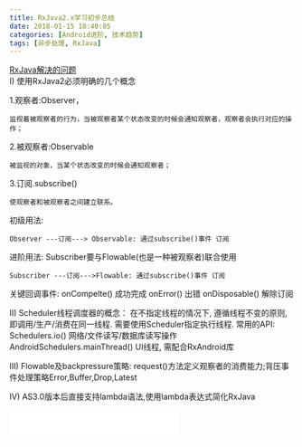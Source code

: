 ```yaml
---
title: RxJava2.x学习初步总结
date: 2018-01-15 18:40:05
categories: [Android进阶, 技术趋势]
tags: [异步处理, RxJava]
---
```


[RxJava解决的问题](http://www.jcodecraeer.com/a/anzhuokaifa/androidkaifa/2015/0331/2672.html) <br>
I) 使用RxJava2必须明确的几个概念 <br>

1.观察者:Observer，

    监视着被观察者的行为，当被观察者某个状态改变的时候会通知观察者，观察者会执行对应的操作；

2.被观察者:Observable

    被监视的对象，当某个状态改变的时候会通知观察者；

3.订阅.subscribe()

    使观察者和被观察者之间建立联系。

初级用法:

```
Observer ---订阅---> Observable: 通过subscribe()事件 订阅
```

进阶用法:
Subscriber要与Flowable(也是一种被观察者)联合使用

```
Subscriber ---订阅--->Flowable: 通过subscribe()事件 订阅
```

<!--more--> 

关键回调事件:
onCompelte()    成功完成
onError()       出错
onDisposable()  解除订阅

II) Scheduler线程调度器的概念：
在不指定线程的情况下, 遵循线程不变的原则, 即调用/生产/消费在同一线程.
需要使用Scheduler指定执行线程.
常用的API: 
Schedulers.io() 网络/文件读写/数据库读写操作
AndroidSchedulers.mainThread() UI线程, 需配合RxAndroid库

III) Flowable及backpressure策略:
request()方法定义观察者的消费能力;背压事件处理策略Error,Buffer,Drop,Latest

IV) AS3.0版本后直接支持lambda语法,使用lambda表达式简化RxJava

<iframe frameborder="no" border="0" marginwidth="0" marginheight="0" width=298 height=52 src="//music.163.com/outchain/player?type=2&id=460323237&auto=1&height=32"></iframe>